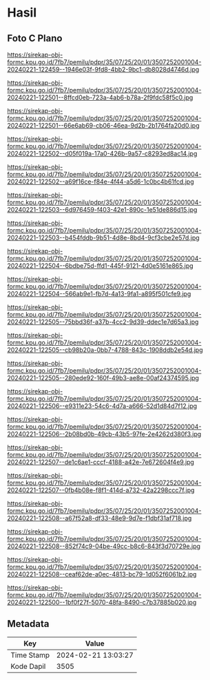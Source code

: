 # Hasil

## Foto C Plano

https://sirekap-obj-formc.kpu.go.id/7fb7/pemilu/pdpr/35/07/25/20/01/3507252001004-20240221-122459--1946e03f-9fd8-4bb2-9bc1-db8028d4746d.jpg

https://sirekap-obj-formc.kpu.go.id/7fb7/pemilu/pdpr/35/07/25/20/01/3507252001004-20240221-122501--8ffcd0eb-723a-4ab6-b78a-2f9fdc58f5c0.jpg

https://sirekap-obj-formc.kpu.go.id/7fb7/pemilu/pdpr/35/07/25/20/01/3507252001004-20240221-122501--66e6ab69-cb06-46ea-9d2b-2b1764fa20d0.jpg

https://sirekap-obj-formc.kpu.go.id/7fb7/pemilu/pdpr/35/07/25/20/01/3507252001004-20240221-122502--d05f019a-17a0-426b-9a57-c8293ed8ac14.jpg

https://sirekap-obj-formc.kpu.go.id/7fb7/pemilu/pdpr/35/07/25/20/01/3507252001004-20240221-122502--a69f16ce-f84e-4f44-a5d6-1c0bc4b61fcd.jpg

https://sirekap-obj-formc.kpu.go.id/7fb7/pemilu/pdpr/35/07/25/20/01/3507252001004-20240221-122503--6d976459-f403-42e1-890c-1e51de886d15.jpg

https://sirekap-obj-formc.kpu.go.id/7fb7/pemilu/pdpr/35/07/25/20/01/3507252001004-20240221-122503--b454fddb-9b51-4d8e-8bd4-9cf3cbe2e57d.jpg

https://sirekap-obj-formc.kpu.go.id/7fb7/pemilu/pdpr/35/07/25/20/01/3507252001004-20240221-122504--6bdbe75d-ffd1-445f-9121-4d0e5161e865.jpg

https://sirekap-obj-formc.kpu.go.id/7fb7/pemilu/pdpr/35/07/25/20/01/3507252001004-20240221-122504--566ab9e1-fb7d-4a13-9fa1-a895f501cfe9.jpg

https://sirekap-obj-formc.kpu.go.id/7fb7/pemilu/pdpr/35/07/25/20/01/3507252001004-20240221-122505--75bbd36f-a37b-4cc2-9d39-ddec1e7d65a3.jpg

https://sirekap-obj-formc.kpu.go.id/7fb7/pemilu/pdpr/35/07/25/20/01/3507252001004-20240221-122505--cb98b20a-0bb7-4788-843c-1908ddb2e54d.jpg

https://sirekap-obj-formc.kpu.go.id/7fb7/pemilu/pdpr/35/07/25/20/01/3507252001004-20240221-122505--280ede92-160f-49b3-ae8e-00af24374595.jpg

https://sirekap-obj-formc.kpu.go.id/7fb7/pemilu/pdpr/35/07/25/20/01/3507252001004-20240221-122506--e9311e23-54c6-4d7a-a666-52d1d84d7f12.jpg

https://sirekap-obj-formc.kpu.go.id/7fb7/pemilu/pdpr/35/07/25/20/01/3507252001004-20240221-122506--2b08bd0b-49cb-43b5-97fe-2e4262d380f3.jpg

https://sirekap-obj-formc.kpu.go.id/7fb7/pemilu/pdpr/35/07/25/20/01/3507252001004-20240221-122507--de1c6ae1-cccf-4188-a42e-7e672604f4e9.jpg

https://sirekap-obj-formc.kpu.go.id/7fb7/pemilu/pdpr/35/07/25/20/01/3507252001004-20240221-122507--0fb4b08e-f8f1-414d-a732-42a2298ccc7f.jpg

https://sirekap-obj-formc.kpu.go.id/7fb7/pemilu/pdpr/35/07/25/20/01/3507252001004-20240221-122508--a67f52a8-df33-48e9-9d7e-f1dbf31af718.jpg

https://sirekap-obj-formc.kpu.go.id/7fb7/pemilu/pdpr/35/07/25/20/01/3507252001004-20240221-122508--852f74c9-04be-49cc-b8c6-843f3d70729e.jpg

https://sirekap-obj-formc.kpu.go.id/7fb7/pemilu/pdpr/35/07/25/20/01/3507252001004-20240221-122508--ceaf62de-a0ec-4813-bc79-1d052f6061b2.jpg

https://sirekap-obj-formc.kpu.go.id/7fb7/pemilu/pdpr/35/07/25/20/01/3507252001004-20240221-122500--1bf0f27f-5070-48fa-8490-c7b37885b020.jpg


## Metadata

| Key        | Value               |
| ---------- | ------------------- |
| Time Stamp | 2024-02-21 13:03:27 |
| Kode Dapil | 3505                |



